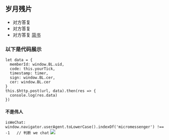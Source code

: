  ## 岁月残片
- 对方答复
- 对方答复
- 对方答复
[简书](http://www.jianshu.com)
### 以下是代码展示
```
let data = {
  memberId: window.BL.uid,
  code: this.yourTick,
  timestamp: timer,
  sign: window.BL.cer,
  cer: window.BL.cer
}
this.$http.post(url, data).then(res => {
  console.log(res.data)
})
```
#### 不是伟人
`isWeChat: window.navigator.userAgent.toLowerCase().indexOf('micromessenger') !== -1   // 判断 we chat`
![](http://upload-images.jianshu.io/upload_images/259-0ad0d0bfc1c608b6.jpg?imageMogr2/auto-orient/strip%7CimageView2/2/w/1240)